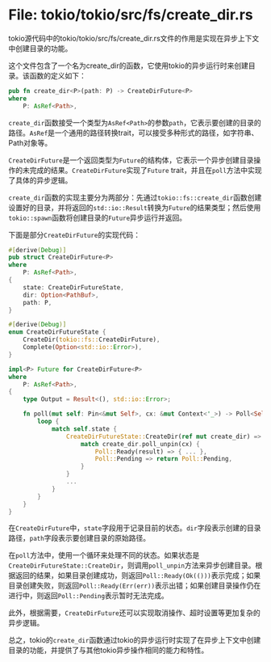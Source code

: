 # File: tokio/tokio/src/fs/create_dir.rs

tokio源代码中的tokio/tokio/src/fs/create_dir.rs文件的作用是实现在异步上下文中创建目录的功能。

这个文件包含了一个名为create_dir的函数，它使用tokio的异步运行时来创建目录。该函数的定义如下：

```rust
pub fn create_dir<P>(path: P) -> CreateDirFuture<P>
where
    P: AsRef<Path>,
```

`create_dir`函数接受一个类型为`AsRef<Path>`的参数`path`，它表示要创建的目录的路径。`AsRef`是一个通用的路径转换trait，可以接受多种形式的路径，如字符串、Path对象等。

`CreateDirFuture`是一个返回类型为`Future`的结构体，它表示一个异步创建目录操作的未完成的结果。`CreateDirFuture`实现了`Future` trait，并且在`poll`方法中实现了具体的异步逻辑。

`create_dir`函数的实现主要分为两部分：先通过`tokio::fs::create_dir`函数创建设置好的目录，并将返回的`std::io::Result`转换为`Future`的结果类型；然后使用`tokio::spawn`函数将创建目录的`Future`异步运行并返回。

下面是部分`CreateDirFuture`的实现代码：

```rust
#[derive(Debug)]
pub struct CreateDirFuture<P>
where
    P: AsRef<Path>,
{
    state: CreateDirFutureState,
    dir: Option<PathBuf>,
    path: P,
}

#[derive(Debug)]
enum CreateDirFutureState {
    CreateDir(tokio::fs::CreateDirFuture),
    Complete(Option<std::io::Error>),
}

impl<P> Future for CreateDirFuture<P>
where
    P: AsRef<Path>,
{
    type Output = Result<(), std::io::Error>;

    fn poll(mut self: Pin<&mut Self>, cx: &mut Context<'_>) -> Poll<Self::Output> {
        loop {
            match self.state {
                CreateDirFutureState::CreateDir(ref mut create_dir) => {
                    match create_dir.poll_unpin(cx) {
                        Poll::Ready(result) => { ... },
                        Poll::Pending => return Poll::Pending,
                    }
                }
                ...
            }
        }
    }
}
```

在`CreateDirFuture`中，`state`字段用于记录目前的状态。`dir`字段表示创建的目录路径，`path`字段表示要创建目录的原始路径。

在`poll`方法中，使用一个循环来处理不同的状态。如果状态是`CreateDirFutureState::CreateDir`，则调用`poll_unpin`方法来异步创建目录。根据返回的结果，如果目录创建成功，则返回`Poll::Ready(Ok(()))`表示完成；如果目录创建失败，则返回`Poll::Ready(Err(err))`表示出错；如果创建目录操作仍在进行中，则返回`Poll::Pending`表示暂时无法完成。

此外，根据需要，`CreateDirFuture`还可以实现取消操作、超时设置等更加复杂的异步逻辑。

总之，tokio的`create_dir`函数通过tokio的异步运行时实现了在异步上下文中创建目录的功能，并提供了与其他tokio异步操作相同的能力和特性。

